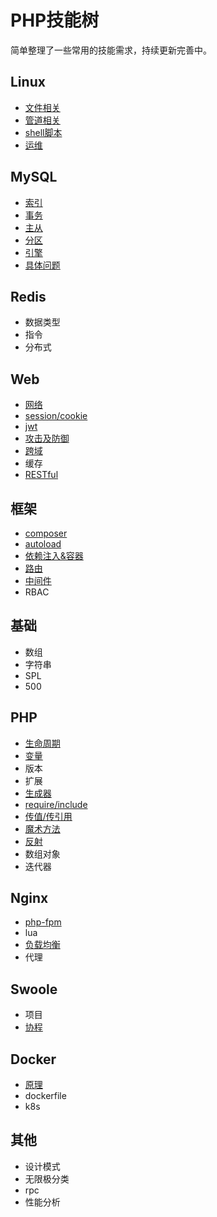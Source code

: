 # PHP技能树

简单整理了一些常用的技能需求，持续更新完善中。

## Linux
- [文件相关](./linux/file.md)
- [管道相关](./linux/grep.md)
- [shell脚本](./linux/shell.md)
- [运维](./linux/devops.md)

## MySQL
- [索引](./mysql/index.md)
- [事务](./mysql/transaction.md)
- [主从](./mysql/replication.md)
- [分区](./mysql/partition.md)
- [引擎](./mysql/engine.md)
- [具体问题](./mysql/question.md)

## Redis
- 数据类型
- 指令
- 分布式

## Web
- [网络](./web/web.md)
- [session/cookie](./web/cookie.md)
- [jwt](./web/jwt.md)
- [攻击及防御](./web/attack.md)
- [跨域](./web/cors.md)
- 缓存
- [RESTful](./web/rest.md)

## 框架
- [composer](./framework/composer.md)
- [autoload](./framework/autoload.md)
- [依赖注入&容器](./framework/container.md)
- [路由](./framework/route.md)
- [中间件](./framework/middleware.md)
- RBAC

## 基础
- 数组
- 字符串
- SPL
- 500

## PHP
- [生命周期](./php/life-cycle.md)
- [变量](./php/variable.md)
- 版本
- 扩展
- [生成器](./php/generator.md)
- [require/include](./php/include.md)
- [传值/传引用](./php/pass-value.md)
- [魔术方法](./php/magic.md)
- [反射](./php/reflection.md)
- 数组对象
- 迭代器
 
## Nginx
- [php-fpm](./nginx/php.md)
- lua
- [负载均衡](./nginx/balance.md)
- 代理

## Swoole
- 项目
- [协程](./swoole/coroutine.md)

## Docker
- [原理](./docker/docker.md)
- dockerfile
- k8s

## 其他
- 设计模式
- 无限极分类
- rpc
- 性能分析